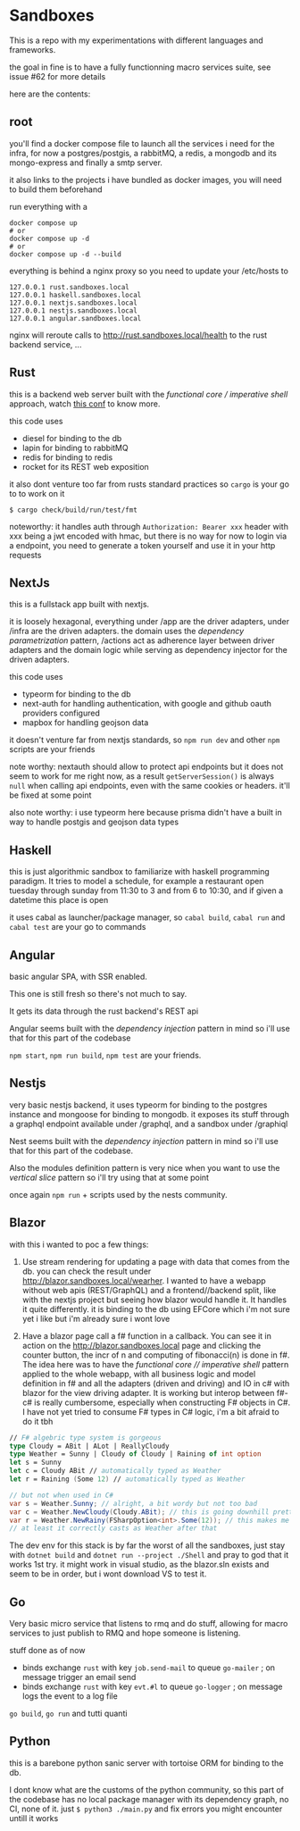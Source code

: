 # Sandboxes

This is a repo with my experimentations with different languages and frameworks.

the goal in fine is to have a fully functionning macro services suite, see issue #62 for more details

here are the contents:

## root

you'll find a docker compose file to launch all the services i need for the infra, for now a postgres/postgis, a rabbitMQ, a redis, a mongodb and its mongo-express and finally a smtp server.

it also links to the projects i have bundled as docker images, you will need to build them beforehand

run everything with a

```shell
docker compose up
# or
docker compose up -d
# or
docker compose up -d --build
```

everything is behind a nginx proxy so you need to update your /etc/hosts to

```
127.0.0.1 rust.sandboxes.local
127.0.0.1 haskell.sandboxes.local
127.0.0.1 nextjs.sandboxes.local
127.0.0.1 nestjs.sandboxes.local
127.0.0.1 angular.sandboxes.local
```

nginx will reroute calls to http://rust.sandboxes.local/health to the rust backend service, ...

## Rust

this is a backend web server built with the _functional core / imperative shell_ approach, watch [this conf](https://www.youtube.com/watch?v=P1vES9AgfC4) to know more.

this code uses
- diesel for binding to the db
- lapin for binding to rabbitMQ
- redis for binding to redis
- rocket for its REST web exposition

it also dont venture too far from rusts standard practices so `cargo` is your go to to work on it

```
$ cargo check/build/run/test/fmt
```

noteworthy: it handles auth through `Authorization: Bearer xxx` header with xxx being a jwt encoded with hmac, but there is no way for now to login via a endpoint, you need to generate a token yourself and use it in your http requests

## NextJs

this is a fullstack app built with nextjs.

it is loosely hexagonal, everything under /app are the driver adapters, under /infra are the driven adapters. the domain uses the _dependency parametrization_ pattern, /actions act as adherence layer between driver adapters and the domain logic while serving as dependency injector for the driven adapters.

this code uses
- typeorm for binding to the db
- next-auth for handling authentication, with google and github oauth providers configured
- mapbox for handling geojson data

it doesn't venture far from nextjs standards, so `npm run dev` and other `npm` scripts are your friends

note worthy: nextauth should allow to protect api endpoints but it does not seem to work for me right now, as a result `getServerSession()` is always `null` when calling api endpoints, even with the same cookies or headers. it'll be fixed at some point

also note worthy: i use typeorm here because prisma didn't have a built in way to handle postgis and geojson data types

## Haskell

this is just algorithmic sandbox to familiarize with haskell programming paradigm. It tries to model a schedule, for example a restaurant open tuesday through sunday from 11:30 to 3 and from 6 to 10:30, and if given a datetime this place is open

it uses cabal as launcher/package manager, so `cabal build`, `cabal run` and `cabal test` are your go to commands

## Angular

basic angular SPA, with SSR enabled.

This one is still fresh so there's not much to say.

It gets its data through the rust backend's REST api

Angular seems built with the _dependency injection_ pattern in mind so i'll use that for this part of the codebase

`npm start`, `npm run build`, `npm test` are your friends.

## Nestjs

very basic nestjs backend, it uses typeorm for binding to the postgres instance and mongoose for binding to mongodb. it exposes its stuff through a graphql endpoint available under /graphql, and a sandbox under /graphiql

Nest seems built with the _dependency injection_ pattern in mind so i'll use that for this part of the codebase.

Also the modules definition pattern is very nice when you want to use the _vertical slice_ pattern so i'll try using that at some point

once again `npm run` + scripts used by the nests community.

## Blazor

with this i wanted to poc a few things:

1. Use stream rendering for updating a page with data that comes from the db. you can check the result under http://blazor.sandboxes.local/wearher. I wanted to have a webapp without web apis (REST/GraphQL) and a frontend//backend split, like with the nextjs project but seeing how blazor would handle it. It handles it quite differently. it is binding to the db using EFCore which i'm not sure yet i like but i'm already sure i wont love

2. Have a blazor page call a f# function in a callback. You can see it in action on the http://blazor.sandboxes.local page and clicking the counter button, the incr of n and computing of fibonacci(n) is done in f#. The idea here was to have the _functional core // imperative shell_ pattern applied to the whole webapp, with all business logic and model definition in f# and all the adapters (driven and driving) and IO in c# with blazor for the view driving adapter. It is working but interop between f#-c# is really cumbersome, especially when constructing F# objects in C#. I have not yet tried to consume F# types in C# logic, i'm a bit afraid to do it tbh

```fsharp
// F# algebric type system is gorgeous
type Cloudy = ABit | ALot | ReallyCloudy
type Weather = Sunny | Cloudy of Cloudy | Raining of int option
let s = Sunny
let c = Cloudy ABit // automatically typed as Weather
let r = Raining (Some 12) // automatically typed as Weather
```

```csharp
// but not when used in C#
var s = Weather.Sunny; // alright, a bit wordy but not too bad
var c = Weather.NewCloudy(Cloudy.ABit); // this is going downhill pretty fast
var r = Weather.NewRainy(FSharpOption<int>.Some(12)); // this makes me sad
// at least it correctly casts as Weather after that
```

The dev env for this stack is by far the worst of all the sandboxes, just stay with `dotnet build` and `dotnet run --project ./Shell` and pray to god that it works 1st try. it might work in visual studio, as the blazor.sln exists and seem to be in order, but i wont download VS to test it.

## Go

Very basic micro service that listens to rmq and do stuff, allowing for macro services to just publish to RMQ and hope someone is listening.

stuff done as of now
- binds exchange `rust` with key `job.send-mail` to queue `go-mailer` ; on message trigger an email send
- binds exchange `rust` with key `evt.#l` to queue `go-logger` ; on message logs the event to a log file

`go build`, `go run` and tutti quanti

## Python

this is a barebone python sanic server with tortoise ORM for binding to the db.

I dont know what are the customs of the python community, so this part of the codebase has no local package manager with its dependency graph, no CI, none of it. just `$ python3 ./main.py` and fix errors you might encounter untill it works
